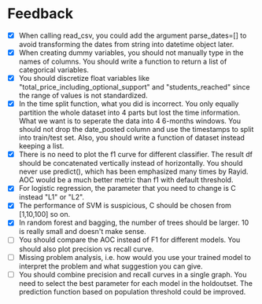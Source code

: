 # Feedback
* [x] When calling read_csv, you could add the argument parse_dates=[] to avoid
  transforming the dates from string into datetime object later.
* [x] When creating dummy variables, you should not manually type in the names
  of columns. You should write a function to return a list of categorical
  variables.
* [x] You should discretize float variables like
  "total_price_including_optional_support" and "students_reached" since the
  range of values is not standardized.
* [x] In the time split function, what you did is incorrect. You only equally
  partition the whole dataset into 4 parts but lost the time information. What
  we want is to seperate the data into 4 6-months windows. You should not drop
  the date_posted column and use the timestamps to split into train/test set.
  Also, you should write a function of dataset instead keeping a list.
* [x] There is no need to plot the f1 curve for different classifier. The
  result df should be concatenated vertically instead of horizontally. You
  should never use predict(), which has been emphasized many times by Rayid.
  AOC would be a much better metric than f1 with default threshold.
* [x] For logistic regression, the parameter that you need to change is C
  instead "L1" or "L2".
* [x] The performance of SVM is suspicious, C should be chosen from [1,10,100]
  so on.
* [x] In random forest and bagging, the number of trees should be larger. 10 is
  really small and doesn't make sense.
* [ ] You should compare the AOC instead of F1 for different models. You should
  also plot precision vs recall curve.
* [ ] Missing problem analysis, i.e. how would you use your trained model to
  interpret the problem and what suggestion you can give.
* [ ] You should combine precision and recall curves in a single graph. You
  need to select the best parameter for each model in the holdoutset. The
  prediction function based on population threshold could be improved.
